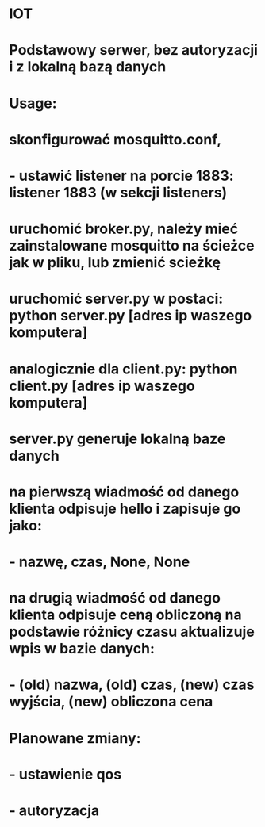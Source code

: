 # IOT

# Podstawowy serwer, bez autoryzacji i z lokalną bazą danych


# Usage:


# skonfigurować mosquitto.conf, 
# - ustawić listener na porcie 1883: listener 1883 (w sekcji listeners)

# uruchomić broker.py, należy mieć zainstalowane mosquitto na ścieżce jak w pliku, lub zmienić scieżkę

# uruchomić server.py w postaci: python server.py [adres ip waszego komputera]
# analogicznie dla client.py: python client.py [adres ip waszego komputera]

# server.py generuje lokalną baze danych
# na pierwszą wiadmość od danego klienta odpisuje hello i zapisuje go jako:
# - nazwę, czas, None, None

# na drugią wiadmość od danego klienta odpisuje ceną obliczoną na podstawie różnicy czasu aktualizuje wpis w bazie danych:
# - (old) nazwa, (old) czas, (new) czas wyjścia, (new) obliczona cena


# Planowane zmiany:
# - ustawienie qos
# - autoryzacja


